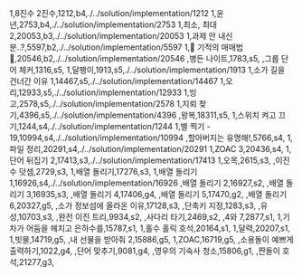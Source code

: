 1,8진수 2진수,1212,b4,./../solution/implementation/1212
1,윤년,2753,b4,./../solution/implementation/2753
1,최소, 최대 2,20053,b3,./../solution/implementation/20053
1,과제 안 내신 분..?,5597,b2,./../solution/implementation/5597
1,🐜 기적의 매매법 🐜,20546,b2,./../solution/implementation/20546
,병든 나이트,1783,s5,
,그룹 단어 체커,1316,s5,
1,달팽이,1913,s5,./../solution/implementation/1913
1,소가 길을 건너간 이유 1,14467,s5,./../solution/implementation/14467
1,오리,12933,s5,./../solution/implementation/12933
1,빙고,2578,s5,./../solution/implementation/2578
1,지뢰 찾기,4396,s5,./../solution/implementation/4396
,왕복,18311,s5,
1,스위치 켜고 끄기,1244,s4,./../solution/implementation/1244
1,별 찍기 - 19,10994,s4,./../solution/implementation/10994
,할아버지는 유명해!,5766,s4,
1,파일 정리,20291,s4,./../solution/implementation/20291
1,ZOAC 3,20436,s4,
1,단어 뒤집기 2,17413,s3,./../solution/implementation/17413
1,오목,2615,s3,
,이진수 덧셈,2729,s3,
1,배열 돌리기,17276,s3,
1,배열 돌리기 1,16926,s4,./../solution/implementation/16926
,배열 돌리기 2,16927,s2,
,배열 돌리기 3,16935,s3,
,배열 돌리기 4,17406,g4,
,배열 돌리기 5,17470,g2,
,배열 돌리기 6,20327,g5,
,소가 정보섬에 올라온 이유,17128,s3,
,단축키 지정,1283,s3,
,유성,10703,s3,
,완전 이진 트리,9934,s2,
,사다리 타기,2469,s2,
,4와 7,2877,s1,
1,기차가 어둠을 헤치고 은하수를,15787,s1,
1,홀수 홀릭 호석,20164,s1,
1,달력,20207,s1,
1,빗물,14719,g5,
,내 선물을 받아줘 2,15886,g5,
1,ZOAC,16719,g5,
,소용돌이 예쁘게 출력하기,1022,g4,
,단어 맞추기,9081,g4,
,영우의 기숙사 청소,15806,g1,
,짠돌이 호석,21277,g3,
